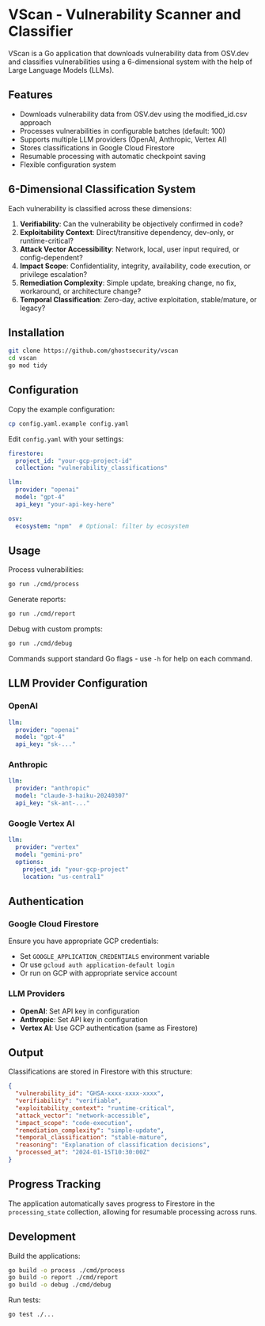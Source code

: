 # VScan - Vulnerability Scanner and Classifier

VScan is a Go application that downloads vulnerability data from OSV.dev and classifies vulnerabilities using a 6-dimensional system with the help of Large Language Models (LLMs).

## Features

- Downloads vulnerability data from OSV.dev using the modified_id.csv approach
- Processes vulnerabilities in configurable batches (default: 100)
- Supports multiple LLM providers (OpenAI, Anthropic, Vertex AI)
- Stores classifications in Google Cloud Firestore
- Resumable processing with automatic checkpoint saving
- Flexible configuration system

## 6-Dimensional Classification System

Each vulnerability is classified across these dimensions:

1. **Verifiability**: Can the vulnerability be objectively confirmed in code?
2. **Exploitability Context**: Direct/transitive dependency, dev-only, or runtime-critical?
3. **Attack Vector Accessibility**: Network, local, user input required, or config-dependent?
4. **Impact Scope**: Confidentiality, integrity, availability, code execution, or privilege escalation?
5. **Remediation Complexity**: Simple update, breaking change, no fix, workaround, or architecture change?
6. **Temporal Classification**: Zero-day, active exploitation, stable/mature, or legacy?

## Installation

```bash
git clone https://github.com/ghostsecurity/vscan
cd vscan
go mod tidy
```

## Configuration

Copy the example configuration:

```bash
cp config.yaml.example config.yaml
```

Edit `config.yaml` with your settings:

```yaml
firestore:
  project_id: "your-gcp-project-id"
  collection: "vulnerability_classifications"

llm:
  provider: "openai"
  model: "gpt-4"
  api_key: "your-api-key-here"

osv:
  ecosystem: "npm"  # Optional: filter by ecosystem
```

## Usage

Process vulnerabilities:
```bash
go run ./cmd/process
```

Generate reports:
```bash
go run ./cmd/report
```

Debug with custom prompts:
```bash
go run ./cmd/debug
```

Commands support standard Go flags - use `-h` for help on each command.

## LLM Provider Configuration

### OpenAI
```yaml
llm:
  provider: "openai"
  model: "gpt-4"
  api_key: "sk-..."
```

### Anthropic
```yaml
llm:
  provider: "anthropic"
  model: "claude-3-haiku-20240307"
  api_key: "sk-ant-..."
```

### Google Vertex AI
```yaml
llm:
  provider: "vertex"
  model: "gemini-pro"
  options:
    project_id: "your-gcp-project"
    location: "us-central1"
```

## Authentication

### Google Cloud Firestore
Ensure you have appropriate GCP credentials:
- Set `GOOGLE_APPLICATION_CREDENTIALS` environment variable
- Or use `gcloud auth application-default login`
- Or run on GCP with appropriate service account

### LLM Providers
- **OpenAI**: Set API key in configuration
- **Anthropic**: Set API key in configuration  
- **Vertex AI**: Use GCP authentication (same as Firestore)

## Output

Classifications are stored in Firestore with this structure:
```json
{
  "vulnerability_id": "GHSA-xxxx-xxxx-xxxx",
  "verifiability": "verifiable",
  "exploitability_context": "runtime-critical",
  "attack_vector": "network-accessible",
  "impact_scope": "code-execution",
  "remediation_complexity": "simple-update",
  "temporal_classification": "stable-mature",
  "reasoning": "Explanation of classification decisions",
  "processed_at": "2024-01-15T10:30:00Z"
}
```

## Progress Tracking

The application automatically saves progress to Firestore in the `processing_state` collection, allowing for resumable processing across runs.

## Development

Build the applications:
```bash
go build -o process ./cmd/process
go build -o report ./cmd/report
go build -o debug ./cmd/debug
```

Run tests:
```bash
go test ./...
```